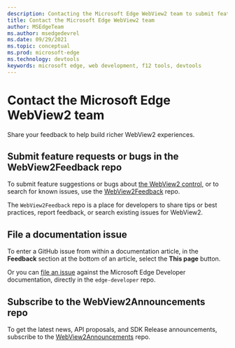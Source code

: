 ```yaml
---
description: Contacting the Microsoft Edge WebView2 team to submit feature requests or bug reports.
title: Contact the Microsoft Edge WebView2 team
author: MSEdgeTeam
ms.author: msedgedevrel
ms.date: 09/29/2021
ms.topic: conceptual
ms.prod: microsoft-edge
ms.technology: devtools
keywords: microsoft edge, web development, f12 tools, devtools
---
```

# Contact the Microsoft Edge WebView2 team

Share your feedback to help build richer WebView2 experiences.


<!-- ====================================================================== -->
## Submit feature requests or bugs in the WebView2Feedback repo

To submit feature suggestions or bugs about [the WebView2 control][IntroWebView2], or to search for known issues, use the [WebView2Feedback][GithubMicrosoftedgeWebviewfeedback] repo.

The `WebView2Feedback` repo is a place for developers to share tips or best practices, report feedback, or search existing issues for WebView2.


<!-- ====================================================================== -->
## File a documentation issue

To enter a GitHub issue from within a documentation article, in the **Feedback** section at the bottom of an article, select the **This page** button.

Or you can [file an issue][GitHubMicrosoftDocsEdgeDeveloperNewIssue] against the Microsoft Edge Developer documentation, directly in the `edge-developer` repo.


<!-- ====================================================================== -->
## Subscribe to the WebView2Announcements repo

To get the latest news, API proposals, and SDK Release announcements, subscribe to the [WebView2Announcements][WebView2AnnouncementsRepo] repo.  


<!-- ====================================================================== -->
<!-- links -->
[OpeningDevTools]: ../devtools-guide-chromium/index.md#opening-devtools "OpeningDevTools - Microsoft Edge Developer Tools overview | Microsoft Edge Developer documentation"
[IntroWebView2]: index.md "Introduction to Microsoft Edge WebView2 | Microsoft Edge Developer documentation"
[WebWeWant]: ../web-we-want/index.md "The Web We Want initiative | Microsoft Edge Developer documentation"
<!-- external links -->
[ContributeEdgeDevDocsRepo]: https://github.com/MicrosoftDocs/edge-developer#contributing "contribute to the edge-developer documentation repo | Microsoft Edge Developer documentation"
[GitHubMicrosoftDocsEdgeDeveloperNewIssue]: https://github.com/MicrosoftDocs/edge-developer/issues/new?title=[DevTools%20Docs%20Feedback] "New Issue - MicrosoftDocs/edge-developer - GitHub"
[WebView2AnnouncementsRepo]: https://github.com/MicrosoftEdge/WebView2Announcements "WebView2Announcements repo | GitHub"
[GithubMicrosoftedgeWebviewfeedback]: https://github.com/MicrosoftEdge/WebViewFeedback "WebView Feedback - MicrosoftEdge/WebViewFeedback | GitHub"
